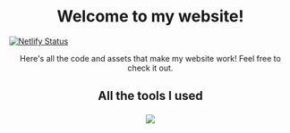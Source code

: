 <p align="center"><h1 align="center">
Welcome to my website!
</h1>
<a href="https://app.netlify.com/projects/samhart/deploys"><img src="https://api.netlify.com/api/v1/badges/6d23a48e-96c0-4360-9cf1-1266674eef1f/deploy-status" alt="Netlify Status"></a></p>
<p align="center">
Here&#39;s all the code and assets that make my website work! Feel free to check it out.
</p>

<h2 align="center">
All the tools I used
<p align="center">
  <a href="https://skillicons.dev">
    <img src="https://skillicons.dev/icons?i=astro,ai,tailwind,webstorm"/>
  </a>
</p>
</h2>
